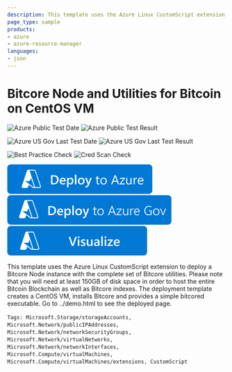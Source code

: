 ```yaml
---
description: This template uses the Azure Linux CustomScript extension to deploy a Bitcore Node instance with the complete set of Bitcoin utilities. The deployment template creates a CentOS VM, installs Bitcore and provides a simple bitcored executable. With this template, you will be running a full node on the Bitcoin network as well as a block explorer called Insight.
page_type: sample
products:
- azure
- azure-resource-manager
languages:
- json
---
```

# Bitcore Node and Utilities for Bitcoin on CentOS VM

![Azure Public Test Date](https://azurequickstartsservice.blob.core.windows.net/badges/application-workloads/bitcore/bitcore-centos-vm/PublicLastTestDate.svg)
![Azure Public Test Result](https://azurequickstartsservice.blob.core.windows.net/badges/application-workloads/bitcore/bitcore-centos-vm/PublicDeployment.svg)

![Azure US Gov Last Test Date](https://azurequickstartsservice.blob.core.windows.net/badges/application-workloads/bitcore/bitcore-centos-vm/FairfaxLastTestDate.svg)
![Azure US Gov Last Test Result](https://azurequickstartsservice.blob.core.windows.net/badges/application-workloads/bitcore/bitcore-centos-vm/FairfaxDeployment.svg)

![Best Practice Check](https://azurequickstartsservice.blob.core.windows.net/badges/application-workloads/bitcore/bitcore-centos-vm/BestPracticeResult.svg)
![Cred Scan Check](https://azurequickstartsservice.blob.core.windows.net/badges/application-workloads/bitcore/bitcore-centos-vm/CredScanResult.svg)

[![Deploy To Azure](https://raw.githubusercontent.com/Azure/azure-quickstart-templates/master/1-CONTRIBUTION-GUIDE/images/deploytoazure.svg?sanitize=true)](https://portal.azure.com/#create/Microsoft.Template/uri/https%3A%2F%2Fraw.githubusercontent.com%2FAzure%2Fazure-quickstart-templates%2Fmaster%2Fapplication-workloads%2Fbitcore%2Fbitcore-centos-vm%2Fazuredeploy.json)
[![Deploy To Azure US Gov](https://raw.githubusercontent.com/Azure/azure-quickstart-templates/master/1-CONTRIBUTION-GUIDE/images/deploytoazuregov.svg?sanitize=true)](https://portal.azure.us/#create/Microsoft.Template/uri/https%3A%2F%2Fraw.githubusercontent.com%2FAzure%2Fazure-quickstart-templates%2Fmaster%2Fapplication-workloads%2Fbitcore%2Fbitcore-centos-vm%2Fazuredeploy.json)
[![Visualize](https://raw.githubusercontent.com/Azure/azure-quickstart-templates/master/1-CONTRIBUTION-GUIDE/images/visualizebutton.svg?sanitize=true)](http://armviz.io/#/?load=https%3A%2F%2Fraw.githubusercontent.com%2FAzure%2Fazure-quickstart-templates%2Fmaster%2Fapplication-workloads%2Fbitcore%2Fbitcore-centos-vm%2Fazuredeploy.json)

This template uses the Azure Linux CustomScript extension to deploy a Bitcore Node instance with the complete set of Bitcore utilities. Please note that you will need at least 150GB of disk space in order to host the entire Bitcoin Blockchain as well as Bitcore indexes. The deployment template creates a CentOS VM, installs Bitcore and provides a simple bitcored executable. Go to ../demo.html to see the deployed page.

`Tags: Microsoft.Storage/storageAccounts, Microsoft.Network/publicIPAddresses, Microsoft.Network/networkSecurityGroups, Microsoft.Network/virtualNetworks, Microsoft.Network/networkInterfaces, Microsoft.Compute/virtualMachines, Microsoft.Compute/virtualMachines/extensions, CustomScript`
